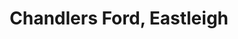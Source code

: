 ---
title: Chandlers Ford, Eastleigh
url: /chandlers-ford-eastleigh/
latitude: 50.987
longitude: -1.376
---